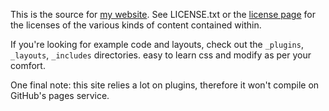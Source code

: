 This is the source for [my website](http://nova-fusion.com). See LICENSE.txt or the [license page](http://nova-fusion.com/license) for the licenses of the various kinds of content contained within.

If you're looking for example code and layouts, check out the `_plugins`, `_layouts`, `_includes` directories.
easy to learn css and modify as per your comfort.

One final note: this site relies a lot on plugins, therefore it won't compile on GitHub's pages service.

